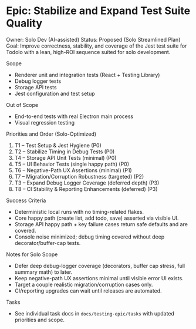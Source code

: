 # Epic: Stabilize and Expand Test Suite Quality

Owner: Solo Dev (AI-assisted)
Status: Proposed (Solo Streamlined Plan)
Goal: Improve correctness, stability, and coverage of the Jest test suite for Todolo with a lean, high-ROI sequence suited for solo development.

Scope
- Renderer unit and integration tests (React + Testing Library)
- Debug logger tests
- Storage API tests
- Jest configuration and test setup

Out of Scope
- End-to-end tests with real Electron main process
- Visual regression testing

Priorities and Order (Solo-Optimized)
1) T1 – Test Setup & Jest Hygiene (P0)
2) T2 – Stabilize Timing in Debug Tests (P0)
3) T4 – Storage API Unit Tests (minimal) (P0)
4) T5 – UI Behavior Tests (single happy path) (P0)
5) T6 – Negative-Path UX Assertions (minimal) (P1)
6) T7 – Migration/Corruption Robustness (targeted) (P2)
7) T3 – Expand Debug Logger Coverage (deferred depth) (P3)
8) T8 – CI Stability & Reporting Enhancements (deferred) (P3)

Success Criteria
- Deterministic local runs with no timing-related flakes.
- Core happy path (create list, add todo, save) asserted via visible UI.
- Storage API happy path + key failure cases return safe defaults and are covered.
- Console noise minimized; debug timing covered without deep decorator/buffer-cap tests.

Notes for Solo Scope
- Defer deep debug-logger coverage (decorators, buffer cap stress, full summary math) to later.
- Keep negative-path UX assertions minimal until visible error UI exists.
- Target a couple realistic migration/corruption cases only.
- CI/reporting upgrades can wait until releases are automated.

Tasks
- See individual task docs in `docs/testing-epic/tasks` with updated priorities and scope.

